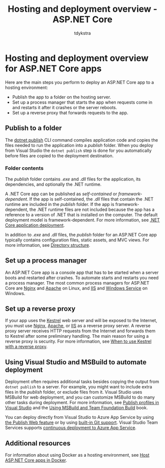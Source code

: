 ﻿---
title: Hosting and deployment overview - ASP.NET Core 
author: tdykstra
description: Overview of how to set up hosting environments and deploy ASP.NET Core apps to them.
keywords: ASP.NET Core,
ms.author: riande
manager: wpickett
ms.date: 10/14/2016
ms.topic: article
ms.assetid: f0930c68-4d17-4748-adbf-801e17601eb6
ms.technology: aspnet
ms.prod: asp.net-core
uid: publishing/index
---
# Hosting and deployment overview for ASP.NET Core apps

Here are the main steps you perform to deploy an ASP.NET Core app to a hosting environment:

* Publish the app to a folder on the hosting server.
* Set up a process manager that starts the app when requests come in and restarts it after it crashes or the server reboots.
* Set up a reverse proxy that forwards requests to the app.

## Publish to a folder 

The [dotnet publish](https://docs.microsoft.com/dotnet/articles/core/tools/dotnet-publish) CLI command compiles application code and copies the files needed to run the application into a *publish* folder. When you deploy from Visual Studio the `dotnet publish` step is done for you automatically before files are copied to the deployment destination.

### Folder contents

The *publish* folder contains *.exe* and *.dll* files for the application, its dependencies, and optionally the .NET runtime.

A .NET Core app can be published as *self-contained* or *framework-dependent*. If the app is self-contained, the *.dll* files that contain the .NET runtime are included in the *publish* folder.  If the app is framework-dependent, the .NET runtime files are not included because the app has a reference to a version of .NET that is installed on the computer. The default deployment model is framework-dependent. For more information, see [.NET Core application deployment](https://docs.microsoft.com/dotnet/articles/core/deploying/index).

In addition to *.exe* and *.dll* files, the *publish* folder for an ASP.NET Core app typically contains configuration files, static assets, and MVC views.  For more information, see [Directory structure](xref:hosting/directory-structure).

## Set up a process manager

An ASP.NET Core app is a console app that has to be started when a server boots and restarted after crashes. To automate starts and restarts you need a process manager. The most common process managers for ASP.NET Core are [Nginx](xref:publishing/linuxproduction) and [Apache](xref:publishing/apache-proxy) on Linux, and [IIS](xref:publishing/iis) and [Windows Service](xref:hosting/windows-service) on Windows.

## Set up a reverse proxy

If your app uses the [Kestrel](xref:fundamentals/servers/kestrel) web server and will be exposed to the Internet, you must use [Nginx](xref:publishing/linuxproduction), [Apache](xref:publishing/apache-proxy), or [IIS](xref:publishing/iis) as a reverse proxy server. A reverse proxy server receives HTTP requests from the Internet and forwards them to Kestrel after some preliminary handling. The main reason for using a reverse proxy is security. For more information, see [When to use Kestrel with a reverse proxy](xref:fundamentals/servers/kestrel#when-to-use-kestrel-with-a-reverse-proxy).

## Using Visual Studio and MSBuild to automate deployment

Deployment often requires additional tasks besides copying the output from `dotnet publish` to a server. For example, you might want to include extra files in the *publish* folder, or exclude files from it. Visual Studio uses MSBuild for web deployment, and you can customize MSBuild to do many other tasks during deployment. For more information, see [Publish profiles in Visual Studio](xref:publishing/web-publishing-vs) and the [Using MSBuild and Team Foundation Build](http://msbuildbook.com/) book.

You can deploy directly from Visual Studio to Azure App Service by using [the Publish Web feature](xref:tutorials/publish-to-azure-webapp-using-vs) or by using [built-in Git support](xref:publishing/azure-continuous-deployment). Visual Studio Team Services supports [continuous deployment to Azure App Service](xref:publishing/vsts-continuous-deployment).

## Additional resources

For information about using Docker as a hosting environment, see [Host ASP.NET Core apps in Docker](xref:publishing/docker).
